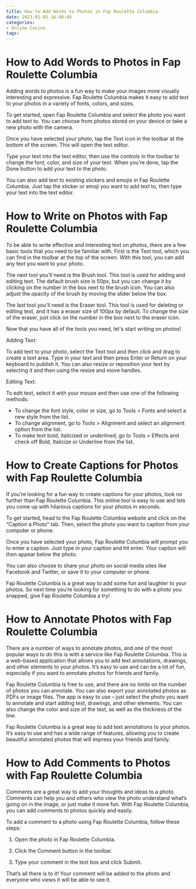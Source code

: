```yaml
---
title: How to Add Words to Photos in Fap Roulette Columbia 
date: 2023-01-05 16:40:44
categories:
- Online Casino
tags:
---
```



#  How to Add Words to Photos in Fap Roulette Columbia 

Adding words to photos is a fun way to make your images more visually interesting and expressive. Fap Roulette Columbia makes it easy to add text to your photos in a variety of fonts, colors, and sizes.

To get started, open Fap Roulette Columbia and select the photo you want to add text to. You can choose from photos stored on your device or take a new photo with the camera.

Once you have selected your photo, tap the Text icon in the toolbar at the bottom of the screen. This will open the text editor.

Type your text into the text editor, then use the controls in the toolbar to change the font, color, and size of your text. When you’re done, tap the Done button to add your text to the photo.

You can also add text to existing stickers and emojis in Fap Roulette Columbia. Just tap the sticker or emoji you want to add text to, then type your text into the text editor.

#  How to Write on Photos with Fap Roulette Columbia 

To be able to write effective and interesting text on photos, there are a few basic tools that you need to be familiar with. First is the Text tool, which you can find in the toolbar at the top of the screen. With this tool, you can add any text you want to your photo.

The next tool you'll need is the Brush tool. This tool is used for adding and editing text. The default brush size is 50px, but you can change it by clicking on the number in the box next to the brush icon. You can also adjust the opacity of the brush by moving the slider below the box.

The last tool you'll need is the Eraser tool. This tool is used for deleting or editing text, and it has a eraser size of 100px by default. To change the size of the eraser, just click on the number in the box next to the eraser icon.

Now that you have all of the tools you need, let's start writing on photos! 

Adding Text: 

To add text to your photo, select the Text tool and then click and drag to create a text area. Type in your text and then press Enter or Return on your keyboard to publish it. You can also resize or reposition your text by selecting it and then using the resize and move handles.


Editing Text: 

To edit text, select it with your mouse and then use one of the following methods: 

  - To change the font style, color or size, go to Tools > Fonts and select a new style from the list. 
- To change alignment, go to Tools > Alignment and select an alignment option from the list. 
- To make text bold, italicized or underlined, go to Tools > Effects and check off Bold, Italicize or Underline from the list.

#  How to Create Captions for Photos with Fap Roulette Columbia 

If you’re looking for a fun way to create captions for your photos, look no further than Fap Roulette Columbia. This online tool is easy to use and lets you come up with hilarious captions for your photos in seconds.

To get started, head to the Fap Roulette Columbia website and click on the “Caption a Photo” tab. Then, select the photo you want to caption from your computer or phone.

Once you have selected your photo, Fap Roulette Columbia will prompt you to enter a caption. Just type in your caption and hit enter. Your caption will then appear below the photo.

You can also choose to share your photo on social media sites like Facebook and Twitter, or save it to your computer or phone.

Fap Roulette Columbia is a great way to add some fun and laughter to your photos. So next time you’re looking for something to do with a photo you snapped, give Fap Roulette Columbia a try!

#  How to Annotate Photos with Fap Roulette Columbia 

There are a number of ways to annotate photos, and one of the most popular ways to do this is with a service like Fap Roulette Columbia. This is a web-based application that allows you to add text annotations, drawings, and other elements to your photos. It’s easy to use and can be a lot of fun, especially if you want to annotate photos for friends and family.

Fap Roulette Columbia is free to use, and there are no limits on the number of photos you can annotate. You can also export your annotated photos as PDFs or image files. The app is easy to use – just select the photo you want to annotate and start adding text, drawings, and other elements. You can also change the color and size of the text, as well as the thickness of the line.

Fap Roulette Columbia is a great way to add text annotations to your photos. It’s easy to use and has a wide range of features, allowing you to create beautiful annotated photos that will impress your friends and family.

#  How to Add Comments to Photos with Fap Roulette Columbia

Comments are a great way to add your thoughts and ideas to a photo. Comments can help you and others who view the photo understand what’s going on in the image, or just make it more fun. With Fap Roulette Columbia, you can add comments to photos quickly and easily.

To add a comment to a photo using Fap Roulette Columbia, follow these steps:

1. Open the photo in Fap Roulette Columbia.

2. Click the Comment button in the toolbar.

3. Type your comment in the text box and click Submit.


That’s all there is to it! Your comment will be added to the photo and everyone who views it will be able to see it.